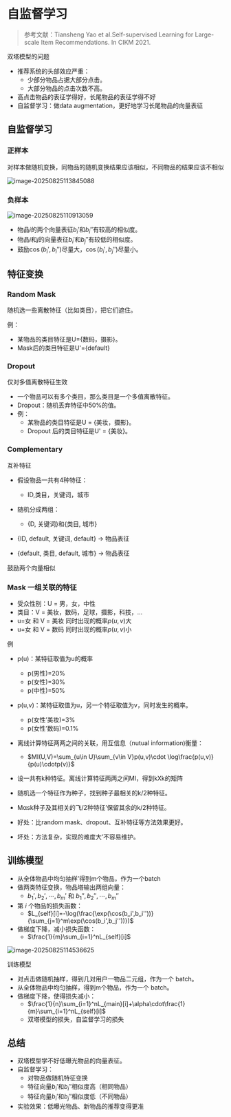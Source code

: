 # 自监督学习

> 参考文献：Tiansheng Yao et al.Self-supervised Learning for Large-scale Item Recommendations. In CIKM 2021.

双塔模型的问题

- 推荐系统的头部效应严重：
  - 少部分物品占据大部分点击。
  - 大部分物品的点击次数不高。
- 高点击物品的表征学得好，长尾物品的表征学得不好
- 自监督学习：做data augmentation，更好地学习长尾物品的向量表征

## 自监督学习

### 正样本

对样本做随机变换，同物品的随机变换结果应该相似，不同物品的结果应该不相似

![image-20250825113845088](https://gcore.jsdelivr.net/gh/davidliuk/images@master/image-20250825113845088.png)

### 负样本

![image-20250825110913059](https://gcore.jsdelivr.net/gh/davidliuk/images@master/image-20250825110913059.png)

- 物品$i$的两个向量表征$b_i'$和$b_i''$有较高的相似度。
- 物品$i$和$j$的向量表征$b_i'$和$b_j''$有较低的相似度。
- 鼓励$\cos(b_i',b_i'')$尽量大，$\cos(b_i',b_j'')$尽量小。

## 特征变换

### Random Mask

随机选一些离散特征（比如类目），把它们遮住。

例：

- 某物品的类目特征是U={数码，摄影}。
- Mask后的类目特征是U'={default}

### Dropout

仅对多值离散特征生效

- 一个物品可以有多个类目，那么类目是一个多值离散特征。
- Dropout：随机丢弃特征中50%的值。
- 例：
  - 某物品的类目特征是U = {美妆，摄影}。
  - Dropout 后的类目特征是U' = {美妆}。

### Complementary

 互补特征

- 假设物品一共有4种特征：

  - ID,类目，关键词，城市

- 随机分成两组：

  - {D, 关键词}和{类目, 城市}

- {ID, default, 关键词, default} → 物品表征

- {default, 类目, default, 城市} → 物品表征

鼓励两个向量相似

### Mask 一组关联的特征

- 受众性别：U = 男，女，中性
- 类目：V = 美妆，数码，足球，摄影，科技，…
- u=女 和 V = 美妆 同时出现的概率$p(u,v)$大
- u=女 和 V = 数码 同时出现的概率$p(u,v)$小

例

- p(u)：某特征取值为u的概率
  - p(男性)=20%
  - p(女性)=30%
  - p(中性)=50%
- p(u,v)：某特征取值为u，另一个特征取值为v，同时发生的概率。
  - p(女性’美妆)=3%
  - p(女性’数码)=0.1%
- 离线计算特征两两之间的关联，用互信息（nutual information)衡量：
  - $MI(U,V)=\sum_{u\in U}\sum_{v\in V}p(u,v)\cdot \log\frac{p(u,v)}{p(u)\cdotp(v)}$



- 设一共有k种特征。离线计算特征两两之间MI，得到kXk的矩阵
- 随机选一个特征作为种子，找到种子最相关的k/2种特征。
- Mαsk种子及其相关的飞/2种特征’保留其余的k/2种特征。



- 好处：比random mask、dropout、互补特征等方法效果更好。
- 坏处：方法复杂，实现的难度大’不容易维护。

## 训练模型

- 从全体物品中均匀抽样’得到m个物品，作为一个batch
- 做两类特征变换，物品塔输出两组向量：
  - $b_1',b_2',\cdots,b_m'$ 和 $b_1'',b_2'',\cdots,b_m''$
- 第 $i$ 个物品的损失函数：
  - $L_{self}[i]=-\log(\frac{\exp(\cos(b_i',b_i''))}{\sum_{j=1}^m\exp(\cos(b_i',b_j''))})$
- 做梯度下降，减小损失函数：
  - $\frac{1}{m}\sum_{i=1}^nL_{self}[i]$


![image-20250825114536625](https://gcore.jsdelivr.net/gh/davidliuk/images@master/image-20250825114536625.png)

训练模型

- 对点击做随机抽样，得到几对用户一物品二元组，作为一个 batch。
- 从全体物品中均匀抽样，得到m个物品，作为一个 batch。
- 做梯度下降，使得损失减小：
  - $\frac{1}{n}\sum_{i=1}^nL_{main}[i]+\alpha\cdot\frac{1}{m}\sum_{i=1}^nL_{self}[i]$
  - 双塔模型的损失，自监督学习的损失

## 总结

- 双塔模型学不好低曝光物品的向量表征。
- 自监督学习：
  - 对物品做随机特征变换
  - 特征向量$b_i'$和$b_i''$相似度高（相同物品）
  - 特征向量$b_i'$和$b_j''$相似度低（不同物品）
- 实验效果：低曝光物品、新物品的推荐变得更准
